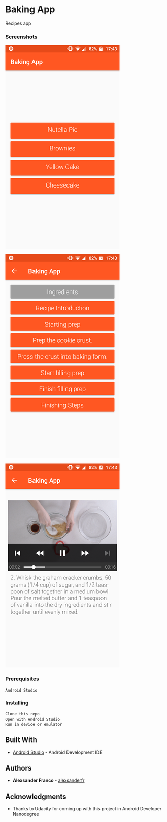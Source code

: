 # Baking App

Recipes app

### Screenshots

![](https://raw.githubusercontent.com/alexsanderfr/baking-app/master/images/1.png)

![](https://raw.githubusercontent.com/alexsanderfr/baking-app/master/images/2.png)

![](https://raw.githubusercontent.com/alexsanderfr/baking-app/master/images/3.png)

### Prerequisites

```
Android Studio
```

### Installing

```
Clone this repo
Open with Android Studio
Run in device or emulator
```

## Built With

* [Android Studio](https://developer.android.com/studio/index.html) - Android Development IDE

## Authors

* **Alexsander Franco** -  [alexsanderfr](https://github.com/alexsanderfr)

## Acknowledgments

* Thanks to Udacity for coming up with this project in Android Developer Nanodegree
